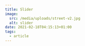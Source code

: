 ```yaml
---
title: Slider
image:
  src: /media/uploads/street-v2.jpg
  alt: slider
date: 2021-02-18T04:15:13+01:00
tags:
  - article
---
```

<my-slider slides="/media/uploads/1646212.svg|arrow up,/media/uploads/street-v2.jpg|Street,/media/uploads/hugo.jpg|glass,/media/uploads/dental-care.png|tooth" ></my-slider>